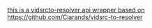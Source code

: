 [this is a vidsrcto-resolver api wrapper based on https://github.com/Ciarands/vidsrc-to-resolver
](https://github.com/avikpl1911/vidsrcto-resolver-ts-api/blob/main/README.md)
